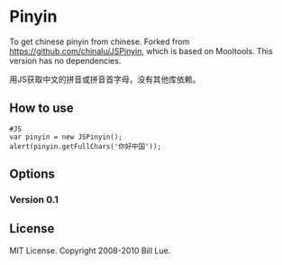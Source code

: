 Pinyin
=========
To get chinese pinyin from chinese. Forked from https://github.com/chinalu/JSPinyin, which is based on Mooltools.
This version has no dependencies.

用JS获取中文的拼音或拼音首字母，没有其他库依赖。

How to use
----------

	#JS
	var pinyin = new JSPinyin();
	alert(pinyin.getFullChars('你好中国'));

Options
-------

### Version 0.1


License
--------

MIT License. Copyright 2008-2010 Bill Lue.


